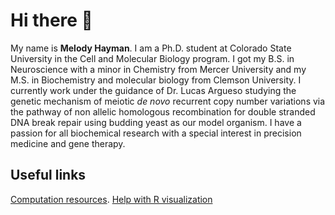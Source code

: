 # Hi there 👋
My name is **Melody Hayman**. I am a Ph.D. student at Colorado State University in the Cell and Molecular Biology program. I got my B.S. in Neuroscience with a minor in Chemistry from Mercer University and my M.S. in Biochemistry and molecular biology from Clemson University. 
I currently work under the guidance of Dr. Lucas Argueso studying the genetic mechanism of meiotic _de novo_ recurrent copy number variations via the pathway of non allelic homologous recombination for double stranded DNA break repair using budding yeast as our model organism. 
I have a passion for all biochemical research with a special interest in precision medicine and gene therapy. 


 
## Useful links
[Computation resources](https://github.com/melodyhayman/my-resources.git).
[Help with R visualization](https://github.com/melodyhayman/CM515-course-2024/tree/main/modules/05_Visualization)


